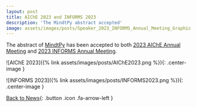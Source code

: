 ```yaml
---
layout: post
title: AIChE 2023 and INFORMS 2023
description: 'The MindtPy abstract accepted'
image: assets/images/posts/Speaker_2023_INFORMS_Annual_Meeting_Graphic.jpeg
---
```


The abstract of [MindtPy](https://pyomo.readthedocs.io/en/stable/contributed_packages/mindtpy.html) has been accepted to both [2023 AIChE Annual Meeting](https://www.aiche.org/conferences/aiche-annual-meeting/2023?gclid=Cj0KCQjwrMKmBhCJARIsAHuEAPR5h2LVn51eow9v9Vkcsy4C0goZVonySZxvBWmeif5ffqKY29GgfOYaAnNmEALw_wcB) and [2023 INFORMS Annual Meeting](https://meetings.informs.org/wordpress/phoenix2023/).

![AIChE 2023]({% link assets/images/posts/AIChE2023.png %}){: .center-image }

![INFORMS 2023]({% link assets/images/posts/INFORMS2023.png %}){: .center-image }

[Back to News](/3-news.html){: .button .icon .fa-arrow-left }
